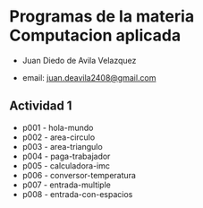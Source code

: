 # Programas de la materia Computacion aplicada

- Juan Diedo de Avila Velazquez

- email: juan.deavila2408@gmail.com

## Actividad 1
- p001 - hola-mundo
- p002 - area-circulo
- p003 - area-triangulo
- p004 - paga-trabajador
- p005 - calculadora-imc
- p006 - conversor-temperatura
- p007 - entrada-multiple
- p008 - entrada-con-espacios